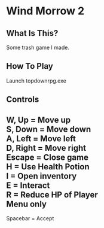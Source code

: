 # Wind Morrow 2

What Is This?
-------------

Some trash game I made.

How To Play
-----------------------

Launch topdownrpg.exe

Controls
----------
W, Up = Move up
<br />
S, Down = Move down
<br />
A, Left = Move left
<br />
D, Right = Move right
<br />
Escape = Close game
<br />
H = Use Health Potion
<br />
I = Open inventory
<br />
E = Interact
<br />
R = Reduce HP of Player
<br />
Menu only
-----------
Spacebar = Accept
